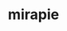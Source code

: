 ---
title: mirapie
layout: project
tagline: "Multichannel Interference Reduction Algorithm in Python"
description: "Blablabla"
permalink: /projects/mirapie
klass: software
image: images/projects/mirapie/mirapie_thumbnail.jpg
banner: images/projects/mirapie/mirapie_banner.png
thumbnail: images/projects/mirapie/mirapie_thumbnail.jpg
links:
  - icon: github
    url: https://github.com/cifkao/rapple
  - icon: youtube
    url: http://www.youtube.com/watch?v=tp1LaoNjXm8
hidden: true
---